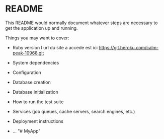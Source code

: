 # README

This README would normally document whatever steps are necessary to get the
application up and running.

Things you may want to cover:

* Ruby version
l url du site a accede est ici
 https://git.heroku.com/calm-peak-10968.git
* System dependencies

* Configuration

* Database creation

* Database initialization

* How to run the test suite

* Services (job queues, cache servers, search engines, etc.)

* Deployment instructions

* ...
"# MyApp"  
